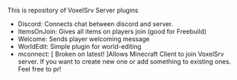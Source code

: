 This is repository of VoxelSrv Server plugins

- Discord: Connects chat between discord and server.
- ItemsOnJoin: Gives all items on players join (good for Freebuild)
- Welcome: Sends player welcoming message
- WorldEdit: Simple plugin for world-editing
- mconnect: [ Broken on latest! ]Allows Minecraft Client to join VoxelSrv server.
If you want to create new one or add something to existing ones. Feel free to pr!
